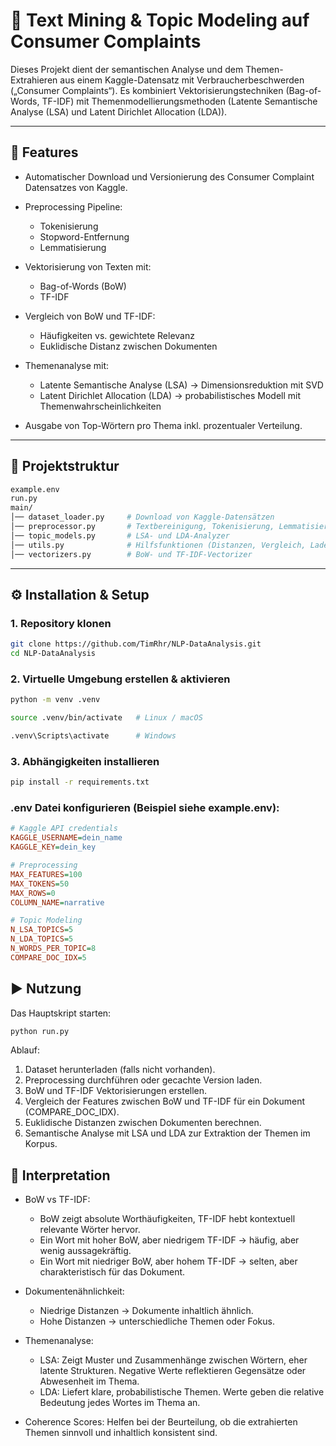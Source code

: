 # 📌 Text Mining & Topic Modeling auf Consumer Complaints

Dieses Projekt dient der semantischen Analyse und dem Themen-Extrahieren aus einem Kaggle-Datensatz mit Verbraucherbeschwerden („Consumer Complaints“).
Es kombiniert Vektorisierungstechniken (Bag-of-Words, TF-IDF) mit Themenmodellierungsmethoden (Latente Semantische Analyse (LSA) und Latent Dirichlet Allocation (LDA)).

---

## 🚀 Features

- Automatischer Download und Versionierung des Consumer Complaint Datensatzes von Kaggle.

- Preprocessing Pipeline:
    - Tokenisierung
    - Stopword-Entfernung
    - Lemmatisierung

- Vektorisierung von Texten mit:
    - Bag-of-Words (BoW)
    - TF-IDF

- Vergleich von BoW und TF-IDF:
    - Häufigkeiten vs. gewichtete Relevanz
    - Euklidische Distanz zwischen Dokumenten

- Themenanalyse mit:
    - Latente Semantische Analyse (LSA) → Dimensionsreduktion mit SVD
    - Latent Dirichlet Allocation (LDA) → probabilistisches Modell mit Themenwahrscheinlichkeiten

- Ausgabe von Top-Wörtern pro Thema inkl. prozentualer Verteilung.

---

## 📂 Projektstruktur

```bash
example.env
run.py  
main/
│── dataset_loader.py     # Download von Kaggle-Datensätzen
│── preprocessor.py       # Textbereinigung, Tokenisierung, Lemmatisierung
│── topic_models.py       # LSA- und LDA-Analyzer
│── utils.py              # Hilfsfunktionen (Distanzen, Vergleich, Laden)
│── vectorizers.py        # BoW- und TF-IDF-Vectorizer
```

---

## ⚙️ Installation & Setup

### 1. Repository klonen  
```bash
git clone https://github.com/TimRhr/NLP-DataAnalysis.git
cd NLP-DataAnalysis
```

### 2. Virtuelle Umgebung erstellen & aktivieren
```bash
python -m venv .venv
```
```bash
source .venv/bin/activate   # Linux / macOS
```
```bash
.venv\Scripts\activate      # Windows
```

### 3. Abhängigkeiten installieren
```bash
pip install -r requirements.txt
```

### .env Datei konfigurieren (Beispiel siehe example.env):
```ini
# Kaggle API credentials
KAGGLE_USERNAME=dein_name
KAGGLE_KEY=dein_key

# Preprocessing
MAX_FEATURES=100
MAX_TOKENS=50
MAX_ROWS=0
COLUMN_NAME=narrative

# Topic Modeling
N_LSA_TOPICS=5
N_LDA_TOPICS=5
N_WORDS_PER_TOPIC=8
COMPARE_DOC_IDX=5
```

## ▶️ Nutzung
Das Hauptskript starten:

```bash
python run.py
```

Ablauf:
1. Dataset herunterladen (falls nicht vorhanden).
2. Preprocessing durchführen oder gecachte Version laden.
3. BoW und TF-IDF Vektorisierungen erstellen.
4. Vergleich der Features zwischen BoW und TF-IDF für ein Dokument (COMPARE_DOC_IDX).
5. Euklidische Distanzen zwischen Dokumenten berechnen.
6. Semantische Analyse mit LSA und LDA zur Extraktion der Themen im Korpus.

## 🧠 Interpretation

- BoW vs TF-IDF:
    - BoW zeigt absolute Worthäufigkeiten, TF-IDF hebt kontextuell relevante Wörter hervor.
    - Ein Wort mit hoher BoW, aber niedrigem TF-IDF → häufig, aber wenig aussagekräftig.
    - Ein Wort mit niedriger BoW, aber hohem TF-IDF → selten, aber charakteristisch für das Dokument.

- Dokumentenähnlichkeit:
    - Niedrige Distanzen → Dokumente inhaltlich ähnlich.
    - Hohe Distanzen → unterschiedliche Themen oder Fokus.

- Themenanalyse:
    - LSA: Zeigt Muster und Zusammenhänge zwischen Wörtern, eher latente Strukturen. Negative Werte reflektieren Gegensätze oder Abwesenheit im Thema.
    - LDA: Liefert klare, probabilistische Themen. Werte geben die relative Bedeutung jedes Wortes im Thema an.

- Coherence Scores: Helfen bei der Beurteilung, ob die extrahierten Themen sinnvoll und inhaltlich konsistent sind.

